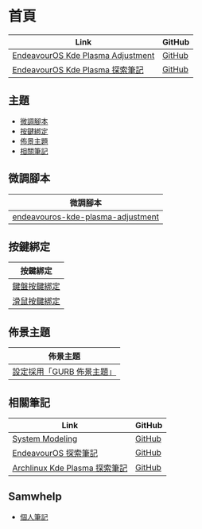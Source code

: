 

# 首頁

| Link | GitHub |
| ---- | ------ |
| [EndeavourOS Kde Plasma Adjustment](https://samwhelp.github.io/endeavouros-kde-plasma-adjustment/) | [GitHub](https://github.com/samwhelp/endeavouros-kde-plasma-adjustment) |
| [EndeavourOS Kde Plasma 探索筆記](https://samwhelp.github.io/note-about-endeavouros-kde-plasma/) | [GitHub](https://github.com/samwhelp/note-about-endeavouros-kde-plasma) |




## 主題

* [微調腳本](#微調腳本)
* [按鍵綁定](#按鍵綁定)
* [佈景主題](#佈景主題)
* [相關筆記](#相關筆記)




## 微調腳本

| 微調腳本 |
| --- |
| [endeavouros-kde-plasma-adjustment](https://github.com/samwhelp/endeavouros-kde-plasma-adjustment/tree/main/prototype/main) |




## 按鍵綁定

| 按鍵綁定 |
| --- |
| [鍵盤按鍵綁定](https://samwhelp.github.io/note-about-endeavouros-kde-plasma/read/config/keybind.html) |
| [滑鼠按鍵綁定](https://samwhelp.github.io/note-about-endeavouros-kde-plasma/read/config/mousebind.html) |




## 佈景主題

| 佈景主題 |
| -------- |
| [設定採用「GURB 佈景主題」](https://samwhelp.github.io/note-about-endeavouros-kde-plasma/read/subject/grub.html) |




## 相關筆記

| Link | GitHub |
| ---- | ------ |
| [System Modeling](https://samwhelp.github.io/system-modeling/) | [GitHub](https://github.com/samwhelp/system-modeling) |
| [EndeavourOS 探索筆記](https://samwhelp.github.io/note-about-endeavouros/) | [GitHub](https://github.com/samwhelp/note-about-endeavouros) |
| [Archlinux Kde Plasma 探索筆記](https://samwhelp.github.io/note-about-archlinux-kde-plasma/) | [GitHub](https://github.com/samwhelp/note-about-archlinux-kde-plasma) |


## Samwhelp

* [個人筆記](https://samwhelp.github.io/book/)

